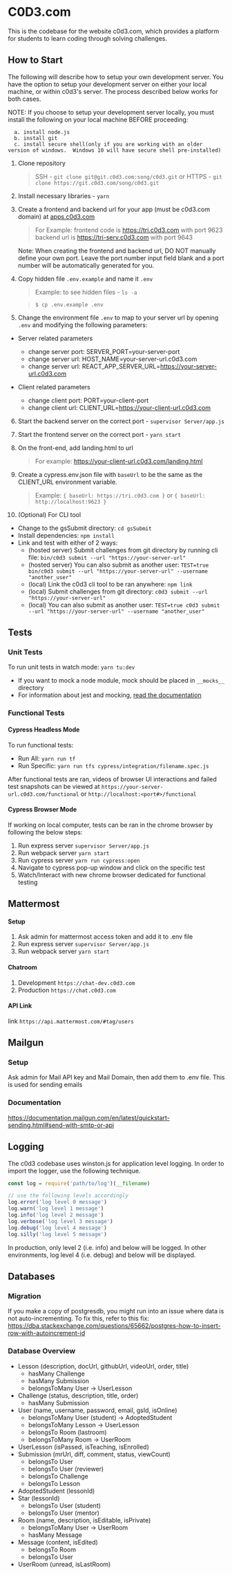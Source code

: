 # C0D3.com
This is the codebase for the website c0d3.com, which provides a platform for students to learn coding through solving challenges.

## How to Start

The following will describe how to setup your own development server.  You have the option to setup your development server on either your local machine, or within c0d3's server. The process described below works for both cases.

NOTE: If you choose to setup your development server locally, you must install the following on your local machine BEFORE proceeding:

      a. install node.js
      b. install git
      c. install secure shell(only if you are working with an older version of windows.  Windows 10 will have secure shell pre-installed)

1. Clone repository
   > SSH - `git clone git@git.c0d3.com:song/c0d3.git`
   > or
   > HTTPS - `git clone https://git.c0d3.com/song/c0d3.git`
2. Install necessary libraries - `yarn`
3. Create a frontend and backend url for your app (must be c0d3.com domain) at [apps.c0d3.com](https://apps.c0d3.com)
   > For Example:
   > frontend code is https://tri.c0d3.com with port 9623
   > backend url is https://tri-serv.c0d3.com with port 9643

   Note:  When creating the frontend and backend url, DO NOT manually define your own port.  Leave the port number input field blank and a port number will be automatically
   generated for you.

4. Copy hidden file `.env.example` and name it `.env`

   > Example: to see hidden files - `ls -a`

   > `$ cp .env.example .env`

5. Change the environment file `.env` to map to your server url by opening `.env` and modifying the following parameters:

- Server related parameters

  - change server port: SERVER_PORT=your-server-port
  - change server url: HOST_NAME=your-server-url.c0d3.com
  - change server url: REACT_APP_SERVER_URL=https://your-server-url.c0d3.com

- Client related parameters

  - change client port: PORT=your-client-port
  - change client url: CLIENT_URL=https://your-client-url.c0d3.com

6. Start the backend server on the correct port - `supervisor Server/app.js`
7. Start the frontend server on the correct port - `yarn start`
8. On the front-end, add landing.html to url
   > For example: https://your-client-url.c0d3.com/landing.html

9. Create a cypress.env.json file with `baseUrl` to be the same as the
   CLIENT_URL environment variable.

   > Example: `{ baseUrl: https://tri.c0d3.com }` or `{ baseUrl: http://localhost:9623 }`


10. (Optional) For CLI tool
- Change to the gsSubmit directory: `cd gsSubmit`
- Install dependencies: `npm install`
- Link and test with either of 2 ways:
  - (hosted server) Submit challenges from git directory by running cli file: `bin/c0d3 submit --url "https://your-server-url"`
  - (hosted server) You can also submit as another user: `TEST=true bin/c0d3 submit --url "https://your-server-url" --username "another_user"`
  - (local) Link the c0d3 cli tool to be ran anywhere: `npm link`
  - (local) Submit challenges from git directory: `c0d3 submit --url "https://your-server-url"`
  - (local) You can also submit as another user: `TEST=true c0d3 submit --url "https://your-server-url" --username "another_user"`


## Tests

### Unit Tests

To run unit tests in watch mode: `yarn tu:dev`  
- If you want to mock a node module, mock should be placed in `__mocks__` directory
- For information about jest and mocking, [read the documentation](https://jestjs.io/docs/en/manual-mocks)

### Functional Tests

#### Cypress Headless Mode
To run functional tests:
  - Run All: `yarn run tf`
  - Run Specific: `yarn run tfs cypress/integration/filename.spec.js`

After functional tests are ran, videos of browser UI interactions and failed test snapshots can be viewed at
`https://your-server-url.c0d3.com/functional` or `http://localhost:<port#>/functional`

#### Cypress Browser Mode
If working on local computer, tests can be ran in the chrome browser by following the below steps:

1.  Run express server `supervisor Server/app.js`
2.  Run webpack server `yarn start`
3.  Run cypress server `yarn run cypress:open`
4.  Navigate to cypress pop-up window and click on the specific test
5.  Watch/Interact with new chrome browser dedicated for functional testing

## Mattermost

#### Setup
1. Ask admin for mattermost access token and add it to .env file
2. Run express server `supervisor Server/app.js`
3. Run webpack server `yarn start`

#### Chatroom
1. Development `https://chat-dev.c0d3.com`
2. Production `https://chat.c0d3.com`

#### API Link
link `https://api.mattermost.com/#tag/users`

## Mailgun

### Setup
Ask admin for Mail API key and Mail Domain, then add them to .env file. This is used for sending emails

### Documentation
https://documentation.mailgun.com/en/latest/quickstart-sending.html#send-with-smtp-or-api

## Logging
The c0d3 codebase uses winston.js for application level logging.  In order to import the logger, use the following technique.

```javascript
const log = require('path/to/log')(__filename)

// use the following levels accordingly
log.error('log level 0 message')
log.warn('log level 1 message')
log.info('log level 2 message')
log.verbose('log level 3 message')
log.debug('log level 4 message')
log.silly('log level 5 message')
```
In production, only level 2 (i.e. info) and below will be logged.  In other environments, log level 4 (i.e. debug) and below will be displayed.


## Databases

### Migration

If you make a copy of postgresdb, you might run into an issue where data is not auto-incrementing. To fix this, refer to this fix:
https://dba.stackexchange.com/questions/65662/postgres-how-to-insert-row-with-autoincrement-id

### Database Overview

- Lesson (description, docUrl, githubUrl, videoUrl, order, title)
  - hasMany Challenge
  - hasMany Submission
  - belongsToMany User -> UserLesson
- Challenge (status, description, title, order)
  - hasMany Submission
- User (name, username, password, email, gsId, isOnline)
  - belongsToMany User (student) -> AdoptedStudent
  - belongsToMany Lesson -> UserLesson
  - belongsTo Room (lastroom)
  - belongsToMany Room -> UserRoom
- UserLesson (isPassed, isTeaching, isEnrolled)
- Submission (mrUrl, diff, comment, status, viewCount)
  - belongsTo User
  - belongsTo User (reviewer)
  - belongsTo Challenge
  - belongsTo Lesson
- AdoptedStudent (lessonId)
- Star (lessonId)
  - belongsTo User (student)
  - belongsTo User (mentor)
- Room (name, description, isEditable, isPrivate)
  - belongsToMany User -> UserRoom
  - hasMany Message
- Message (content, isEdited)
  - belongsTo Room
  - belongsTo User
- UserRoom (unread, isLastRoom)


